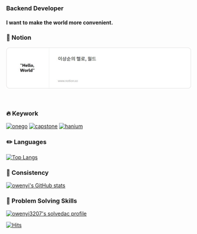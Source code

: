 ### Backend Developer
#### I want to make the world more convenient.

### :paperclip: Notion
[<img src="images/helloworld.png" width="500px">](https://www.notion.so/7d005d012653494696405de9d61b30c2)

</div>
</a></figure>
<p data-ke-size="size16">&nbsp;</p>

### :fire: Keywork
[![onego](https://github-readme-stats.vercel.app/api/pin/?username=owenyi&repo=onego)](https://github.com/owenyi/onego) 
[![capstone](https://github-readme-stats.vercel.app/api/pin/?username=owenyi&repo=capstone)](https://github.com/owenyi/capstone) 
[![hanium](https://github-readme-stats.vercel.app/api/pin/?username=owenyi&repo=hanium)](https://github.com/owenyi/hanium)  

### :pencil2: Languages
[![Top Langs](https://github-readme-stats.vercel.app/api/top-langs/?username=owenyi&exclude_repo=encore-ai,datascience-studyfolio&hide=html&custom_title=Most%20Used%20Languages)](https://github.com/anuraghazra/github-readme-stats)

### :seedling: Consistency
[![owenyi's GitHub stats](https://github-readme-stats.vercel.app/api?username=owenyi&show_icons=true&count_private=true&hide=contribs)](https://github.com/owenyi)

### :closed_lock_with_key: Problem Solving Skills
[![owenyi3207's solvedac profile](http://mazassumnida.wtf/api/v2/generate_badge?boj=owenyi3207)](https://solved.ac/profile/owenyi3207)  


[![Hits](https://hits.seeyoufarm.com/api/count/incr/badge.svg?url=https%3A%2F%2Fgithub.com%2Fowenyi&count_bg=%2379C83D&title_bg=%23555555&icon=&icon_color=%23E7E7E7&title=hits&edge_flat=false)](https://hits.seeyoufarm.com)